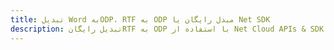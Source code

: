 ---title: تبدیل Word بهODP، RTF به ODP مبدل رایگان یا Net SDKdescription: تبدیل رایگانRTF به ODP با استفاده از Net Cloud APIs & SDK. همچنین اسناد Microsoft Word و OpenOffice را در Cloud ایجاد، ویرایش و رندر کنید.---